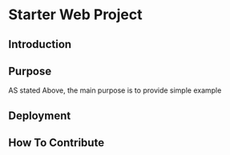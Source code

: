 

# Starter Web Project



## Introduction

## Purpose

AS stated Above, the main purpose is to provide simple example

## Deployment

##  How To Contribute
